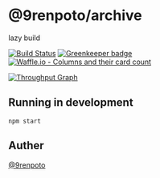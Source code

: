 # @9renpoto/archive

lazy build

[![Build Status](https://travis-ci.org/9renpoto/archive.svg?branch=master)](https://travis-ci.org/9renpoto/archive)
[![Greenkeeper badge](https://badges.greenkeeper.io/9renpoto/archive.svg)](https://greenkeeper.io/)
[![Waffle.io - Columns and their card count](https://badge.waffle.io/9renpoto/archive.svg?columns=all)](https://waffle.io/9renpoto/archive)

[![Throughput Graph](https://graphs.waffle.io/9renpoto/archive/throughput.svg)](https://waffle.io/9renpoto/archive/metrics/throughput)

## Running in development

    npm start

## Auther

[@9renpoto](https://twitter.com/9renpoto)
